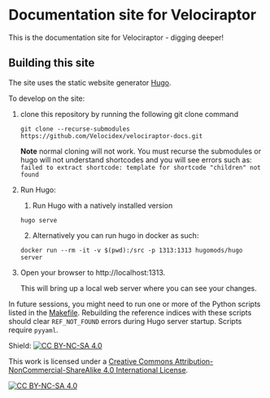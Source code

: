 # Documentation site for Velociraptor

This is the documentation site for Velociraptor - digging deeper!

## Building this site

The site uses the static website generator [Hugo](https://gohugo.io).

To develop on the site:
1. clone this repository by running the following git clone command
   ```
   git clone --recurse-submodules https://github.com/Velocidex/velociraptor-docs.git
   ```
    **Note** normal cloning will not work. You must recurse the submodules or hugo will not understand shortcodes and you will see errors such as:
  `failed to extract shortcode: template for shortcode "children" not found`

2. Run Hugo:
   1. Run Hugo with a natively installed version
   ```
   hugo serve
   ```

   2. Alternatively you can run hugo in docker as such:
   ```
   docker run --rm -it -v $(pwd):/src -p 1313:1313 hugomods/hugo server
   ```

3. Open your browser to http://localhost:1313.

   This will bring up a local web server where you can see your changes.

In future sessions, you might need to run one or more of the Python scripts listed in the [Makefile](Makefile).  Rebuilding the
 reference indices with these scripts should clear `REF_NOT_FOUND` errors during Hugo server startup.  Scripts require `pyyaml`.

Shield: [![CC BY-NC-SA 4.0][cc-by-nc-sa-shield]][cc-by-nc-sa]

This work is licensed under a
[Creative Commons Attribution-NonCommercial-ShareAlike 4.0 International License][cc-by-nc-sa].

[![CC BY-NC-SA 4.0][cc-by-nc-sa-image]][cc-by-nc-sa]

[cc-by-nc-sa]: http://creativecommons.org/licenses/by-nc-sa/4.0/
[cc-by-nc-sa-image]: https://licensebuttons.net/l/by-nc-sa/4.0/88x31.png
[cc-by-nc-sa-shield]: https://img.shields.io/badge/License-CC%20BY--NC--SA%204.0-lightgrey.svg
